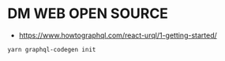 # DM WEB OPEN SOURCE

- https://www.howtographql.com/react-urql/1-getting-started/

```bash
yarn graphql-codegen init
```
